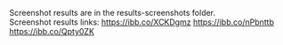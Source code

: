 Screenshot results are in the results-screenshots folder. <br/>
Screenshot results links:
https://ibb.co/XCKDgmz
https://ibb.co/nPbnttb
https://ibb.co/Qpty0ZK
